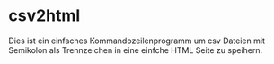 # csv2html

Dies ist ein einfaches Kommandozeilenprogramm um csv Dateien mit Semikolon als Trennzeichen in eine einfche HTML Seite zu speihern.